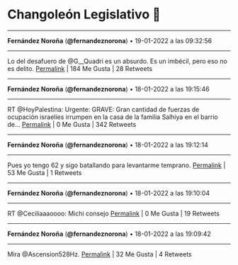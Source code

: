 # Changoleón Legislativo 🙈
*****
**Fernández Noroña** (**@fernandeznorona**) • 19-01-2022 a las 09:32:56
*****
Lo del desafuero de @G__Quadri es un absurdo. Es un imbécil, pero eso no es delito.
[Permalink](https://twitter.com/fernandeznorona/status/1483855006822539265) | 184 Me Gusta | 28 Retweets
*****
**Fernández Noroña** (**@fernandeznorona**) • 18-01-2022 a las 19:15:46
*****
RT @HoyPalestina: Urgente: GRAVE: Gran cantidad de fuerzas de ocupación israelíes irrumpen en la casa de la familia Salhiya en el barrio de…
[Permalink](https://twitter.com/fernandeznorona/status/1483639290424877058) | 0 Me Gusta | 342 Retweets
*****
**Fernández Noroña** (**@fernandeznorona**) • 18-01-2022 a las 19:12:14
*****
Pues yo tengo 62 y sigo batallando para levantarme temprano.
[Permalink](https://twitter.com/fernandeznorona/status/1483638401115033600) | 53 Me Gusta | 1 Retweets
*****
**Fernández Noroña** (**@fernandeznorona**) • 18-01-2022 a las 19:10:04
*****
RT @Ceciliaaaoooo: Michi consejo
[Permalink](https://twitter.com/fernandeznorona/status/1483637855373119497) | 0 Me Gusta | 19 Retweets
*****
**Fernández Noroña** (**@fernandeznorona**) • 18-01-2022 a las 19:09:42
*****
Mira @Ascension528Hz.
[Permalink](https://twitter.com/fernandeznorona/status/1483637766844043266) | 32 Me Gusta | 4 Retweets